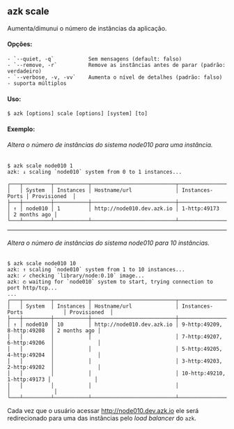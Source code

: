 ## azk scale

Aumenta/dimunui o número de instâncias da aplicação.

#### Opções:

	- `--quiet, -q`           Sem mensagens (default: falso)
	- `--remove, -r`          Remove as instâncias antes de parar (padrão: verdadeiro)
    - `--verbose, -v, -vv`    Aumenta o nível de detalhes (padrão: falso) - suporta múltiplos

#### Uso:

    $ azk [options] scale [options] [system] [to]

#### Exemplo:

###### Altera o número de instâncias do sistema node010 para uma instância.

```
$ azk scale node010 1
azk: ↓ scaling `node010` system from 0 to 1 instances...

┌───┬─────────┬───────────┬───────────────────────────┬─────────────────┬──────────────┐
│   │ System  │ Instances │ Hostname/url              │ Instances-Ports │ Provisioned  │
├───┼─────────┼───────────┼───────────────────────────┼─────────────────┼──────────────┤
│ ↑ │ node010 │ 1         │ http://node010.dev.azk.io │ 1-http:49173    │ 2 months ago │
└───┴─────────┴───────────┴───────────────────────────┴─────────────────┴──────────────┘
```

--------------

###### Altera o número de instâncias do sistema node010 para 10 instâncias.
```
$ azk scale node010 10
azk: ↑ scaling `node010` system from 1 to 10 instances...
azk: ✓ checking `library/node:0.10` image...
azk: ◴ waiting for `node010` system to start, trying connection to port http/tcp...
...
┌───┬─────────┬───────────┬───────────────────────────┬─────────────────────────────┬──────────────┐
│   │ System  │ Instances │ Hostname/url              │ Instances-Ports             │ Provisioned  │
├───┼─────────┼───────────┼───────────────────────────┼─────────────────────────────┼──────────────┤
│ ↑ │ node010 │ 10        │ http://node010.dev.azk.io │ 9-http:49209, 8-http:49208  │ 2 months ago │
│   │         │           │                           │ 7-http:49207, 6-http:49206  │              │
│   │         │           │                           │ 5-http:49205, 4-http:49204  │              │
│   │         │           │                           │ 3-http:49203, 2-http:49202  │              │
│   │         │           │                           │ 10-http:49210, 1-http:49173 │              │
│   │         │           │                           │                             │              │
└───┴─────────┴───────────┴───────────────────────────┴─────────────────────────────┴──────────────┘
```
Cada vez que o usuário acessar http://node010.dev.azk.io ele será redirecionado para uma das instâncias pelo _load balancer_ do `azk`.
